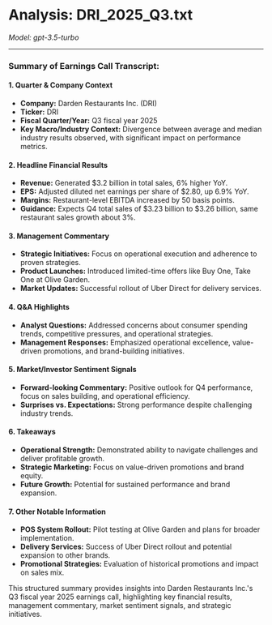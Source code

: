 # Analysis: DRI_2025_Q3.txt

*Model: gpt-3.5-turbo*

---

### Summary of Earnings Call Transcript:

#### 1. **Quarter & Company Context**
- **Company:** Darden Restaurants Inc. (DRI)
- **Ticker:** DRI
- **Fiscal Quarter/Year:** Q3 fiscal year 2025
- **Key Macro/Industry Context:** Divergence between average and median industry results observed, with significant impact on performance metrics.

#### 2. **Headline Financial Results**
- **Revenue:** Generated $3.2 billion in total sales, 6% higher YoY.
- **EPS:** Adjusted diluted net earnings per share of $2.80, up 6.9% YoY.
- **Margins:** Restaurant-level EBITDA increased by 50 basis points.
- **Guidance:** Expects Q4 total sales of $3.23 billion to $3.26 billion, same restaurant sales growth about 3%.

#### 3. **Management Commentary**
- **Strategic Initiatives:** Focus on operational execution and adherence to proven strategies.
- **Product Launches:** Introduced limited-time offers like Buy One, Take One at Olive Garden.
- **Market Updates:** Successful rollout of Uber Direct for delivery services.

#### 4. **Q&A Highlights**
- **Analyst Questions:** Addressed concerns about consumer spending trends, competitive pressures, and operational strategies.
- **Management Responses:** Emphasized operational excellence, value-driven promotions, and brand-building initiatives.

#### 5. **Market/Investor Sentiment Signals**
- **Forward-looking Commentary:** Positive outlook for Q4 performance, focus on sales building, and operational efficiency.
- **Surprises vs. Expectations:** Strong performance despite challenging industry trends.

#### 6. **Takeaways**
- **Operational Strength:** Demonstrated ability to navigate challenges and deliver profitable growth.
- **Strategic Marketing:** Focus on value-driven promotions and brand equity.
- **Future Growth:** Potential for sustained performance and brand expansion.

#### 7. **Other Notable Information**
- **POS System Rollout:** Pilot testing at Olive Garden and plans for broader implementation.
- **Delivery Services:** Success of Uber Direct rollout and potential expansion to other brands.
- **Promotional Strategies:** Evaluation of historical promotions and impact on sales mix.

This structured summary provides insights into Darden Restaurants Inc.'s Q3 fiscal year 2025 earnings call, highlighting key financial results, management commentary, market sentiment signals, and strategic initiatives.